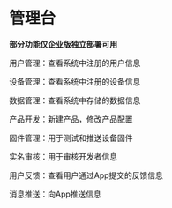 # 管理台  
**部分功能仅企业版独立部署可用** 

用户管理：查看系统中注册的用户信息  

设备管理：查看系统中注册的设备信息  

数据管理：查看系统中存储的数据信息  

产品开发：新建产品，修改产品配置  

固件管理：用于测试和推送设备固件  

实名审核：用于审核开发者信息  

用户反馈：查看用户通过App提交的反馈信息  

消息推送：向App推送信息  
